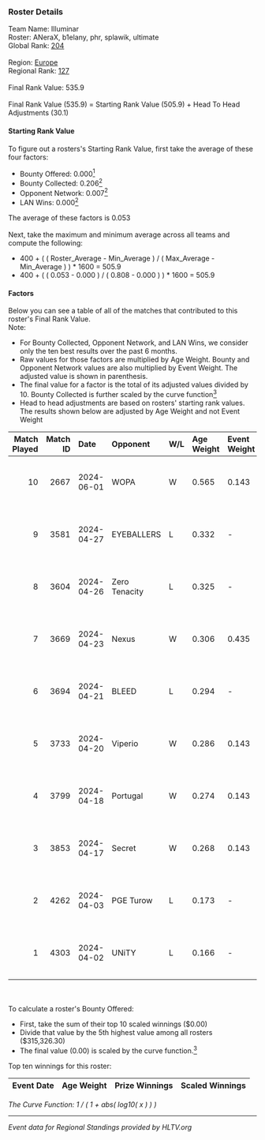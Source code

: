 ### Roster Details<br />
Team Name: Illuminar<br />
Roster: ANeraX, b1elany, phr, splawik, ultimate<br />
Global Rank: [204](../../standings_global_2024_09_04.md)<br />
<br />
Region: [Europe]( ../../standings_europe_2024_09_04.md)<br />
Regional Rank: [127]( ../../standings_europe_2024_09_04.md)<br />
<br />
Final Rank Value:  535.9<br />
<br />
Final Rank Value (535.9) = Starting Rank Value (505.9) + Head To Head Adjustments (30.1)<br />

#### Starting Rank Value<br />
To figure out a rosters's Starting Rank Value, first take the average of these four factors:<br />
- Bounty Offered: 0.000[<sup>1</sup>](#table2)
- Bounty Collected: 0.206[<sup>2</sup>](#table1)
- Opponent Network: 0.007[<sup>2</sup>](#table1)
- LAN Wins: 0.000[<sup>2</sup>](#table1)

The average of these factors is 0.053<br />
<br />
Next, take the maximum and minimum average across all teams and compute the following:<br />
- 400 + ( ( Roster_Average - Min_Average ) / ( Max_Average - Min_Average ) ) * 1600 = 505.9
- 400 + ( ( 0.053 - 0.000 ) / ( 0.808 - 0.000 ) ) * 1600 = 505.9


#### Factors<br />
Below you can see a table of all of the matches that contributed to this roster's Final Rank Value.<br />
Note:<br />

- For Bounty Collected, Opponent Network, and LAN Wins, we consider only the ten best results over the past 6 months.
- Raw values for those factors are multiplied by Age Weight. Bounty and Opponent Network values are also multiplied by Event Weight. The adjusted value is shown in parenthesis.
- The final value for a factor is the total of its adjusted values divided by 10. Bounty Collected is further scaled by the curve function[<sup>3</sup>](#curveFunction)
- Head to head adjustments are based on rosters' starting rank values. The results shown below are adjusted by Age Weight and not Event Weight
<span id="table1"></span><br />


| Match Played | Match ID | Date       | Opponent      | W/L | Age Weight | Event Weight | Bounty Collected | Opponent Network | LAN Wins  | H2H Adj. | Roster                                  |
| -: | -: | :- | :- | :- | :- | :- | :- | :- | :- | -: | :- |
|           10 |     2667 | 2024-06-01 | WOPA          | W   | 0.565      | 0.143        | 0.001 (0.000)    | 0.124 (0.010)    | 0 (0.000) |    11.55 | ANeraX, b1elany, phr, splawik, ultimate |
|            9 |     3581 | 2024-04-27 | EYEBALLERS    | L   | 0.332      | -            | -                | -                | -         |    -1.24 | ANeraX, Furlan, keis, phr, ultimate     |
|            8 |     3604 | 2024-04-26 | Zero Tenacity | L   | 0.325      | -            | -                | -                | -         |    -0.56 | ANeraX, Furlan, keis, phr, ultimate     |
|            7 |     3669 | 2024-04-23 | Nexus         | W   | 0.306      | 0.435        | 0.010 (0.001)    | 0.450 (0.060)    | 0 (0.000) |     8.14 | ANeraX, Furlan, keis, phr, ultimate     |
|            6 |     3694 | 2024-04-21 | BLEED         | L   | 0.294      | -            | -                | -                | -         |    -0.39 | ANeraX, Furlan, keis, phr, ultimate     |
|            5 |     3733 | 2024-04-20 | Viperio       | W   | 0.286      | 0.143        | 0.001 (0.000)    | 0.020 (0.001)    | 0 (0.000) |     5.67 | ANeraX, Furlan, keis, phr, ultimate     |
|            4 |     3799 | 2024-04-18 | Portugal      | W   | 0.274      | 0.143        | 0.001 (0.000)    | 0.072 (0.003)    | 0 (0.000) |     5.61 | ANeraX, Furlan, keis, phr, ultimate     |
|            3 |     3853 | 2024-04-17 | Secret        | W   | 0.268      | 0.143        | 0.000 (0.000)    | 0.027 (0.001)    | 0 (0.000) |     4.43 | ANeraX, Furlan, keis, phr, ultimate     |
|            2 |     4262 | 2024-04-03 | PGE Turow     | L   | 0.173      | -            | -                | -                | -         |    -2.68 | ANeraX, Furlan, keis, phr, ultimate     |
|            1 |     4303 | 2024-04-02 | UNiTY         | L   | 0.166      | -            | -                | -                | -         |    -0.48 | ANeraX, Furlan, keis, phr, ultimate     |

<br />
<span id="table2"></span><br />
To calculate a roster's Bounty Offered:<br />

- First, take the sum of their top 10 scaled winnings ($0.00)
- Divide that value by the 5th highest value among all rosters ($315,326.30)
- The final value (0.00) is scaled by the curve function.[<sup>3</sup>](#curveFunction)

Top ten winnings for this roster:<br />

| Event Date | Age Weight | Prize Winnings | Scaled Winnings |
| :- | -: | :- | :- |


<span id="curveFunction"></span>_The Curve Function: 1 / ( 1 + abs( log10( x ) ) )_<br />

---
_Event data for Regional Standings provided by HLTV.org_<br />
